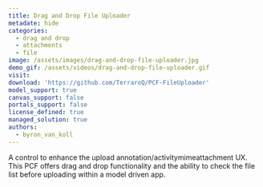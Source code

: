 ```yaml
---
title: Drag and Drop File Uploader
metadate: hide
categories:
  - drag and drop
  - attachments
  - file
image: /assets/images/drag-and-drop-file-uploader.jpg
demo_gif: /assets/videos/drag-and-drop-file-uploader.gif
visit: 
download: 'https://github.com/TerraroQ/PCF-FileUploader'
model_support: true
canvas_support: false
portals_support: false
license_defined: true
managed_solution: true
authors:
  - byron_van_koll
---
```

A control to enhance the upload annotation/activitymimeattachment UX. This PCF offers drag and drop functionality and the ability to check the file list before uploading within a model driven app.
